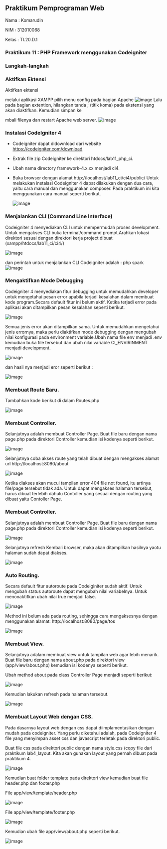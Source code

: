 ## Praktikum Pemprograman Web
 Nama  : Komarudin<p>
 NIM   : 312010068<p>
 Kelas : TI.20.D.1<p>
### Praktikum 11 : PHP Framework menggunakan Codeigniter
### Langkah-langkah<p>
### Aktifkan Ektensi<p>
  Aktifkan ektensi <p>melalui aplikasi XAMPP pilih menu config pada bagian Apache 
 ![image](https://user-images.githubusercontent.com/101499377/172617459-c7f6de07-04f1-443f-9f3e-4874712739b9.png)
Lalu pada bagian extention, hilangkan tanda ; (titik koma) pada ekstensi yang akan diaktifkan. Kemudian simpan ke<p>mbali filenya dan restart Apache web server.
  ![image](https://user-images.githubusercontent.com/101499377/172618178-f956abed-c53a-4b4a-bdf2-dea8390551b7.png)<p>
### Instalasi CodeIgniter 4<p>
  - Codeigniter dapat didownload dari website https://codeigniter.com/download<p>
  - Extrak file zip Codeigniter ke direktori htdocs/lab11_php_ci.<p>
- Ubah nama directory framework-4.x.xx menjadi ci4.<p>
- Buka browser dengan alamat http://localhost/lab11_ci/ci4/public/ Untuk melakukan instalasi Codeigniter 4 dapat dilakukan dengan dua cara, yaitu cara manual dan menggunakan composer. Pada praktikum ini kita menggunakan cara manual seperti berikut.<p>
 ![image](https://user-images.githubusercontent.com/101499377/172619467-9df34399-cd07-4d5e-a6ef-faa73c746d5a.png)<p>
### Menjalankan CLI (Command Line Interface)
Codeigniter 4 menyediakan CLI untuk mempermudah proses development. Untuk mengakses CLI buka terminal/command prompt.Arahkan lokasi direktori sesuai dengan direktori kerja project dibuat (xampp/htdocs/lab11_ci/ci4/)<p>
 ![image](https://user-images.githubusercontent.com/101499377/172622853-2b52a6e6-06ee-404a-a229-a3a459eba3ac.png)<p>
dan perintah untuk menjalankan CLI Codeigniter adalah : php spark
 ![image](https://user-images.githubusercontent.com/101499377/172623410-2f7995ca-27b8-442e-a81e-13a3e948e0aa.png)<p>
### Mengaktifkan Mode Debugging
  Codeigniter 4 menyediakan fitur debugging untuk memudahkan developer untuk 
mengetahui pesan error apabila terjadi kesalahan dalam membuat kode program.Secara default fitur ini belum aktif. Ketika terjadi error pada aplikasi akan ditampilkan pesan kesalahan seperti berikut.<p>
![image](https://user-images.githubusercontent.com/101499377/172628125-b25fc05d-c118-44ba-ab82-3e428896a1e1.png)<p>
Semua jenis error akan ditampilkan sama. Untuk memudahkan mengetahui jenis errornya, maka perlu diaktifkan mode debugging dengan mengubah nilai konfigurasi pada environment variable.Ubah nama file env menjadi .env kemudian buka file tersebut dan ubah nilai variable 
CI_ENVIRINMENT menjadi development.<p>
![image](https://user-images.githubusercontent.com/101499377/172628654-a16ce9e1-e0a2-4f4b-a65e-41e459c89314.png)<p>
dan hasil nya menjadi eror seperti berikut :<p>
![image](https://user-images.githubusercontent.com/101499377/172629940-8e1b763d-a472-4e2a-b603-5f325331e04f.png)<p>
### Membuat Route Baru.<p>
 Tambahkan kode berikut di dalam Routes.php<p>
![image](https://user-images.githubusercontent.com/101499377/172631770-cdc119ff-1f1e-4621-a810-3c534831679b.png)<p>
### Membuat Controller.<p>
 Selanjutnya adalah membuat Controller Page. Buat file baru dengan nama page.php pada direktori Controller kemudian isi kodenya seperti berikut.<p>
  ![image](https://user-images.githubusercontent.com/101499377/172675208-1a86a6da-ea68-479b-8381-f9c47c49bac5.png)<p>
Selanjutnya coba akses route yang telah dibuat dengan mengakses alamat url http://localhost:8080/about<p>
  ![image](https://user-images.githubusercontent.com/101499377/172675518-b5bdccbe-a158-459a-862a-6606652a9cc6.png)<p>
   Ketika diakses akan mucul tampilan error 404 file not found, itu artinya file/page tersebut tidak ada. Untuk dapat mengakses halaman tersebut, harus dibuat terlebih dahulu Contoller yang sesuai dengan routing yang dibuat yaitu Contoller Page.<p>
### Membuat Controller.<p>
 Selanjutnya adalah membuat Controller Page. Buat file baru dengan nama page.php pada direktori Controller kemudian isi kodenya seperti berikut.<p>
![image](https://user-images.githubusercontent.com/101499377/172679776-76411fab-9e09-459c-b514-ec5a19f4b3fb.png)<p>
Selanjutnya refresh Kembali browser, maka akan ditampilkan hasilnya yaotu halaman sudah dapat diakses.<p>
![image](https://user-images.githubusercontent.com/101499377/172680128-1ccfe5ed-e7ac-470b-a3ac-3a84a03ad1ab.png)<p>
 ### Auto Routing.<p>
 Secara default fitur autoroute pada Codeiginiter sudah aktif. Untuk mengubah status autoroute dapat mengubah nilai variabelnya. Untuk menonaktifkan ubah nilai true menjadi false.<p>
![image](https://user-images.githubusercontent.com/101499377/172680887-8db789f3-4d1d-411b-8cde-972423705502.png)<p>
Method ini belum ada pada routing, sehingga cara mengaksesnya dengan menggunakan alamat: http://localhost:8080/page/tos<p>
![image](https://user-images.githubusercontent.com/101499377/172681031-07b796be-3f01-4e8e-9a28-03d65a26d354.png)<p>
### Membuat View.<p>
Selanjutnya adalam membuat view untuk tampilan web agar lebih menarik. Buat file baru dengan nama about.php pada direktori view (app/view/about.php) kemudian isi kodenya seperti berikut.<p>
Ubah method about pada class Controller Page menjadi seperti berikut:<p>
![image](https://user-images.githubusercontent.com/101499377/172681877-36c75d86-68dc-4fd4-8d32-4be144309d28.png)<p>
Kemudian lakukan refresh pada halaman tersebut.<p>
 ![image](https://user-images.githubusercontent.com/101499377/172684713-929d6499-09a7-45e8-ad30-1c1ffd607316.png)<p>
 ### Membuat Layout Web dengan CSS.<p>
  Pada dasarnya layout web dengan css dapat diimplamentasikan dengan mudah pada codeigniter. Yang perlu diketahui adalah, pada Codeigniter 4 file yang menyimpan asset css dan javascript terletak pada direktori public.<p>
Buat file css pada direktori public dengan nama style.css (copy file dari praktikum lab4_layout. Kita akan gunakan layout yang pernah dibuat pada praktikum 4.<p>
![image](https://user-images.githubusercontent.com/101499377/172685503-7615778e-e46e-4fa6-98ab-1856b5fe35d0.png)<p>
 Kemudian buat folder template pada direktori view kemudian buat file header.php dan footer.php<p>
File app/view/template/header.php<p>
![image](https://user-images.githubusercontent.com/101499377/172686162-e616ad93-9d97-4ec7-9e76-66e8536fc846.png)<p>
File app/view/template/footer.php<p>
 ![image](https://user-images.githubusercontent.com/101499377/172686450-88672565-8193-4ae9-87cf-b8a80148ef0a.png)<p>
Kemudian ubah file app/view/about.php seperti berikut.<p>
![image](https://user-images.githubusercontent.com/101499377/172687282-d3bbf842-7a9a-4950-9e06-1070d699666c.png)<p>

